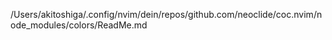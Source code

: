/Users/akitoshiga/.config/nvim/dein/repos/github.com/neoclide/coc.nvim/node_modules/colors/ReadMe.md